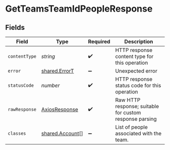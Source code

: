 # GetTeamsTeamIdPeopleResponse


## Fields

| Field                                                     | Type                                                      | Required                                                  | Description                                               |
| --------------------------------------------------------- | --------------------------------------------------------- | --------------------------------------------------------- | --------------------------------------------------------- |
| `contentType`                                             | *string*                                                  | :heavy_check_mark:                                        | HTTP response content type for this operation             |
| `error`                                                   | [shared.ErrorT](../../../sdk/models/shared/errort.md)     | :heavy_minus_sign:                                        | Unexpected error                                          |
| `statusCode`                                              | *number*                                                  | :heavy_check_mark:                                        | HTTP response status code for this operation              |
| `rawResponse`                                             | [AxiosResponse](https://axios-http.com/docs/res_schema)   | :heavy_check_mark:                                        | Raw HTTP response; suitable for custom response parsing   |
| `classes`                                                 | [shared.Account](../../../sdk/models/shared/account.md)[] | :heavy_minus_sign:                                        | List of people associated with the team.                  |